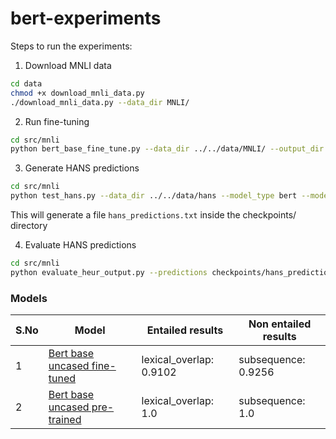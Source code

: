 # bert-experiments

Steps to run the experiments:

1. Download MNLI data

```bash
cd data
chmod +x download_mnli_data.py
./download_mnli_data.py --data_dir MNLI/
```

2. Run fine-tuning

```bash
cd src/mnli
python bert_base_fine_tune.py --data_dir ../../data/MNLI/ --output_dir checkpoints/ --do_train --do_eval --do_lower_case --num_train_epochs 3 --gpu_list 0 1 2 3
```

3. Generate HANS predictions
```bash
cd src/mnli
python test_hans.py --data_dir ../../data/hans --model_type bert --model_name_or_path checkpoints/ --do_eval --do_lower_case --max_seq_length 128 --output_dir checkpoints/ --task_name hans
```
This will generate a file `hans_predictions.txt` inside the checkpoints/ directory

4. Evaluate HANS predictions
```bash
cd src/mnli
python evaluate_heur_output.py --predictions checkpoints/hans_predictions.txt --evaluation_set ../../data/heuristics_evaluation_set.txt > ../../results/hans_results.txt
```


### Models

| S.No | Model                         | Entailed results                                                      |  Non entailed results                                         |
|------|-------------------------------|-----------------------------------------------------------------------|---------------------------------------------------------------|
| 1    | [Bert base uncased fine-tuned](https://drive.google.com/file/d/1qv582bbpPVGoxnAr0vMOLsDwBiPXDOXp/view?usp=sharing)  | lexical_overlap: 0.9102 |  subsequence: 0.9256 |  constituent: 0.9508 | lexical_overlap: 1.0 |  subsequence: 1.0 |  constituent: 1.0  |
| 2    | [Bert base uncased pre-trained](https://drive.google.com/file/d/1hwFlMj5yjpEEp_Q0bRvRvaW61P8cXU8b/view?usp=sharing) | lexical_overlap: 1.0 |  subsequence: 1.0 | constituent: 1.0           | lexical_overlap: 0 .0 |  subsequence: 0.0 | constituent: 0.0  |